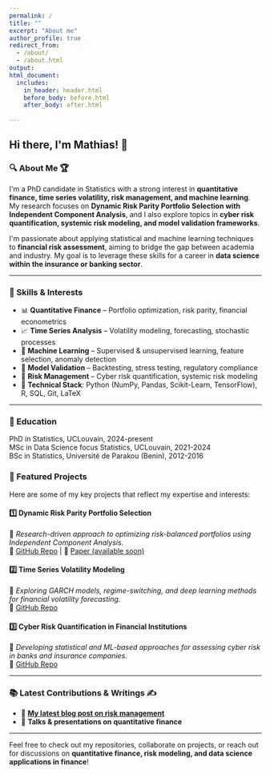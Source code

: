 ```yaml
---
permalink: /
title: ""
excerpt: "About me"
author_profile: true
redirect_from: 
  - /about/
  - /about.html
output:
html_document:
  includes:
    in_header: header.html
    before_body: before.html
    after_body: after.html
    
---
```


## Hi there, I'm Mathias! 👋

### 🔍 About Me 🏆
I'm a PhD candidate in Statistics with a strong interest in **quantitative finance, time series volatility, risk management, and machine learning**. My research focuses on **Dynamic Risk Parity Portfolio Selection with Independent Component Analysis**, and I also explore topics in **cyber risk quantification, systemic risk modeling, and model validation frameworks**.

I'm passionate about applying statistical and machine learning techniques to **financial risk assessment**, aiming to bridge the gap between academia and industry. My goal is to leverage these skills for a career in **data science within the insurance or banking sector**.

---

### 🚀 Skills & Interests
- 📊 **Quantitative Finance** – Portfolio optimization, risk parity, financial econometrics
- 📈 **Time Series Analysis** – Volatility modeling, forecasting, stochastic processes
- 🤖 **Machine Learning** – Supervised & unsupervised learning, feature selection, anomaly detection
- 📌 **Model Validation** – Backtesting, stress testing, regulatory compliance
- 🏦 **Risk Management** – Cyber risk quantification, systemic risk modeling
- 🔧 **Technical Stack**: Python (NumPy, Pandas, Scikit-Learn, TensorFlow), R, SQL, Git, LaTeX

---
### 📝 Education 
<i class="fa fa-graduation-cap" aria-hidden="true"></i> PhD in Statistics, UCLouvain, 2024-present  
<i class="fa fa-graduation-cap" aria-hidden="true"></i> MSc in Data Science focus Statistics, UCLouvain, 2021-2024     
<i class="fa fa-graduation-cap" aria-hidden="true"></i> BSc in Statistics, Université de Parakou (Benin), 2012-2016   

### 📌 Featured Projects

Here are some of my key projects that reflect my expertise and interests:

#### 1️⃣ **Dynamic Risk Parity Portfolio Selection**
📖 *Research-driven approach to optimizing risk-balanced portfolios using Independent Component Analysis.*  
🔗 [GitHub Repo](https://github.com/mdahfienon/score_driven) | 📄 [Paper (available soon)](#)

#### 2️⃣ **Time Series Volatility Modeling**
📖 *Exploring GARCH models, regime-switching, and deep learning methods for financial volatility forecasting.*  
🔗 [GitHub Repo](https://github.com/mdahfienon/LSTAT2170_TimesSeries)

#### 3️⃣ **Cyber Risk Quantification in Financial Institutions**
📖 *Developing statistical and ML-based approaches for assessing cyber risk in banks and insurance companies.*  
🔗 [GitHub Repo](#)

---

### 📚 Latest Contributions & Writings ✍️
- 📝 **[My latest blog post on risk management](#)**
- 🎤 **Talks & presentations on quantitative finance**

---

Feel free to check out my repositories, collaborate on projects, or reach out for discussions on **quantitative finance, risk modeling, and data science applications in finance**!


<!--
**mdahfienon/mdahfienon** is a ✨ _special_ ✨ repository because its `README.md` (this file) appears on your GitHub profile.

Here are some ideas to get you started:

- 🔭 I’m currently working on ...
- 🌱 I’m currently learning ...
- 👯 I’m looking to collaborate on ...
- 🤔 I’m looking for help with ...
- 💬 Ask me about ...
- 📫 How to reach me: ...
- 😄 Pronouns: ...
- ⚡ Fun fact: ...
-->


